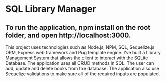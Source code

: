 # SQL Library Manager

## To run the application, npm install on the root folder, and open http://localhost:3000.

This project uses technologies such as Node.js, NPM, SQL, Sequelize.js ORM, Express web framework and Pug template engine. I've built a Library Management System that allows the client to interact with the SQLite Database. The application uses all CRUD methods in SQL. The user can add, update and delete books from the database. The application also use Sequelize validations to make sure all of the required inputs are populated.
